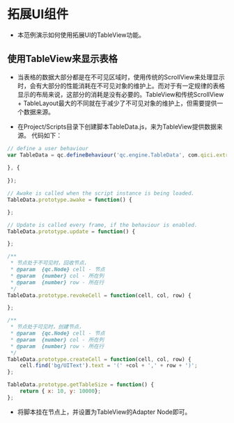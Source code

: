# 拓展UI组件

* 本范例演示如何使用拓展UI的TableView功能。

## 使用TableView来显示表格
* 当表格的数据大部分都是在不可见区域时，使用传统的ScrollView来处理显示时，会有大部分的性能消耗在不可见对象的维护上。而对于有一定规律的表格显示的布局来说，这部分的消耗是没有必要的。TableView和传统ScrollView + TableLayout最大的不同就在于减少了不可见对象的维护上，但需要提供一个数据来源。

* 在Project/Scripts目录下创建脚本TableData.js，来为TableView提供数据来源。
代码如下：<br>

````javascript
// define a user behaviour
var TableData = qc.defineBehaviour('qc.engine.TableData', com.qici.extraUI.TableViewAdapter, function() {
    
}, {
    
});

// Awake is called when the script instance is being loaded.
TableData.prototype.awake = function() {

};

// Update is called every frame, if the behaviour is enabled.
TableData.prototype.update = function() {

};

/**
 * 节点处于不可见时，回收节点，
 * @param  {qc.Node} cell - 节点
 * @param  {number} col - 所在列
 * @param  {number} row - 所在行
 */
TableData.prototype.revokeCell = function(cell, col, row) {

};

/**
 * 节点处于可见时，创建节点，
 * @param  {qc.Node} cell - 节点
 * @param  {number} col - 所在列
 * @param  {number} row - 所在行
 */
TableData.prototype.createCell = function(cell, col, row) {
    cell.find('bg/UIText').text = '(' +col + ',' + row + ')';
};

TableData.prototype.getTableSize = function() {
    return { x: 10, y: 10000};
};

````

* 将脚本挂在节点上，并设置为TableView的Adapter Node即可。

